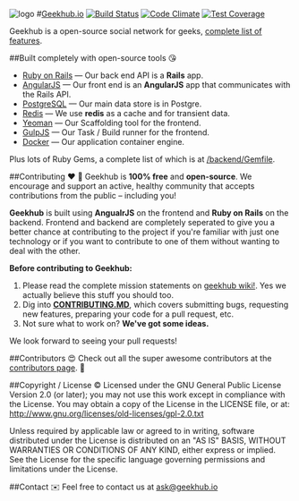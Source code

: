 ![logo](https://github.com/adham90/geekhub/blob/master/logo.jpg "geekhub.io")
#[Geekhub.io](http://www.geekhub.io) [![Build Status](https://travis-ci.org/geekhub-io/geekhub.svg?branch=master)](https://travis-ci.org/geekhub-io/geekhub) [![Code Climate](https://codeclimate.com/github/geekhub-io/geekhub/badges/gpa.svg)](https://codeclimate.com/github/geekhub-io/geekhub) [![Test Coverage](https://codeclimate.com/github/geekhub-io/geekhub/badges/coverage.svg)](https://codeclimate.com/github/geekhub-io/geekhub)

Geekhub is a open-source social network for geeks, [complete list of features](https://github.com/adham90/geekhub/wiki/Features).

##Built completely with open-source tools :kissing_heart:

* [Ruby on Rails] — Our back end API is a **Rails** app.
* [AngularJS] — Our front end is an **AngularJS** app that communicates with the Rails API.
* [PostgreSQL] — Our main data store is in Postgre.
* [Redis] — We use **redis** as a cache and for transient data.
* [Yeoman] — Our Scaffolding tool for the frontend.
* [GulpJS] — Our Task / Build runner for the frontend.
* [Docker] — Our application container engine.

Plus lots of Ruby Gems, a complete list of which is at [/backend/Gemfile].


##Contributing :heart: :beer:
Geekhub is **100% free** and **open-source**. We encourage and support an active, healthy community that accepts contributions from the public – including you!

**Geekhub** is built using **AngualrJS** on the frontend and **Ruby on Rails** on the backend. Frontend and backend are completely seperated to give you a better chance at contributing to the project if you're familiar with just one technology or if you want to contribute to one of them without wanting to deal with the other.

**Before contributing to Geekhub:**

1. Please read the complete mission statements on [geekhub wiki!]. Yes we actually believe this stuff you should too.
2. Dig into **[CONTRIBUTING.MD]**, which covers submitting bugs, requesting new features, preparing your code for a pull request, etc.
3. Not sure what to work on? **We've got some ideas.**

We look forward to seeing your pull requests!

##Contributors :heart_eyes:
Check out all the super awesome contributors at the [contributors page](https://github.com/adham90/geekhub/graphs/contributors). :sparkling_heart:

##Copyright / License :copyright:
Licensed under the GNU General Public License Version 2.0 (or later); you may not use this work except in compliance with the License. You may obtain a copy of the License in the LICENSE file, or at: http://www.gnu.org/licenses/old-licenses/gpl-2.0.txt

Unless required by applicable law or agreed to in writing, software distributed under the License is distributed on an "AS IS" BASIS, WITHOUT WARRANTIES OR CONDITIONS OF ANY KIND, either express or implied. See the License for the specific language governing permissions and limitations under the License.

##Contact :envelope:
Feel free to contact us at [ask@geekhub.io](mailto:ask@geekhub.io)


[Geekhub]: http://www.geekhub.io
[Ruby on Rails]: https://github.com/rails/rails
[AngularJS]: https://github.com/angular/angular.js
[PostgreSQL]: https://github.com/postgres/postgres
[Redis]: https://github.com/antirez/redis
[/backend/Gemfile]: https://github.com/adham90/geekhub/blob/master/backend%2FGemfile
[CONTRIBUTORS.md]: https://github.com/adham90/geekhub/blob/master/CONTRIBUTORS.md
[CONTRIBUTING.md]: https://github.com/adham90/geekhub/blob/master/CONTRIBUTING.md
[geekhub wiki!]: https://github.com/adham90/geekhub/wiki
[Docker]: https://github.com/docker/docker
[GulpJS]: https://github.com/gulpjs/gulp
[Yeoman]: https://github.com/yeoman

